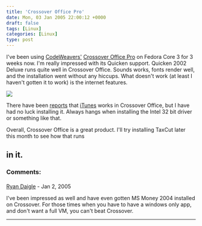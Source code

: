 ```yaml
---
title: 'Crossover Office Pro'
date: Mon, 03 Jan 2005 22:00:12 +0000
draft: false
tags: [Linux]
categories: [Linux]
type: post
---
```


I've been using [CodeWeavers'](http://www.codeweavers.com/) [Crossover Office Pro](http://www.codeweavers.com/site/products/cxoffice/) on Fedora Core 3 for 3 weeks now. I'm really impressed with its Quicken support. Quicken 2002 Deluxe runs quite well in Crossover Office. Sounds works, fonts render well, and the installation went without any hiccups. What doesn't work (at least I haven't gotten it to work) is the internet features.

[![](http://jroller.com/resources/jmrodri/quicken_main_small.png)](http://jroller.com/resources/jmrodri/quicken_main.png)

There have been [reports](http://www.codeweavers.com/site/compatibility/browse/name?app_id=134) that [iTunes](http://www.apple.com/itunes) works in Crossover Office, but I have had no luck installing it. Always hangs when installing the Intel 32 bit driver or something like that.

Overall, Crossover Office is a great product. I'll try installing TaxCut later this month to see how that runs

in it.
---
### Comments:
#### 
[Ryan Daigle](http://ryandaigle.com/ "rwdaigle@yahoo.com") - <time datetime="2005-01-18 09:27:49">Jan 2, 2005</time>

I've been impressed as well and have even gotten MS Money 2004 installed on Crossover. For those times when you have to have a windows only app, and don't want a full VM, you can't beat Crossover.
<hr />
